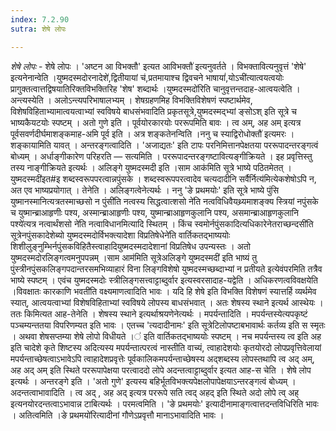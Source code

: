 ```yaml
---
index: 7.2.90
sutra: शेषे लोपः

---
```

_शेषे लोपः_ - शेषे लोपः । 'अष्टन आ विभक्तौ' इत्यत आविभक्तौ॑ इत्यनुवर्तते । विभक्तावित्यनुवृत्तं 'शेषे' इत्यनेनान्वेति ।युष्मदस्मदोरनादेशे॑,द्वितीयायां च॑,प्रतमायाश्च द्विवचने भाषायां॑,योऽची॑त्यात्वयत्वयोः प्रागुक्तत्वात्तद्विषयातिरिक्तविभक्तिरिह 'शेष' शब्दार्थः ।युष्मदस्मदो॑रिति चानुवृत्तन्तदाह-आत्वयत्वेति । अन्त्यस्येति । अलोऽन्त्यपरिभाषालभ्यम् । शेषग्रहणमिह विभक्तिविशेषणं स्पष्टार्थमेव, विशेषविहिताभ्यामात्वयत्वाभ्यां स्वविषये बाधसंभवादिति प्रकृतसूत्रे,युष्मदस्मद्भ्यां ङ्सोऽश् इति सूत्रे च भाष्यकैयटयोः स्पष्टम् । अतो गुणे इति । पूर्वयोरकारयोः पररूपमिति बावः । त्व अम्, अह अम् इत्यत्र पूर्वसवर्णदीर्घमाशङ्कमाह-अमि पूर्व इति । अत्र शङ्कतेनन्विति ।ननु च स्याद्विरोधोक्तौ॑ इत्यमरः । शङ्कायामिति यावत् । अन्तरङ्गत्वादिति । 'अजाद्यतः' इति टापः परनिमित्तानपेक्षतया पररूपादन्तरङ्गत्वं बोध्यम् । अर्धाङ्गीकारेण परिहरति — सत्यमिति । पररूपादन्तरङ्गष्टावित्यङ्गीक्रियते । इह प्रवृत्तिस्तु तस्य नाङ्गीक्रियते इत्यर्थः । अलिङ्गे युष्मदस्मदी इति ।साम आक॑मिति सूत्रे भाष्ये पठितमेतत् ।युष्मदस्मदी॑इत#इ शब्दस्वरूपपरत्वान्नपुंसके । शब्दस्वरूपपरत्वादेव चत्यदादीनि सर्वैर्नित्य॑मित्येकशेषोऽपि न, अत एव भाष्यप्रयोगात् । तेनेति । अलिङ्गत्वेनेत्यर्थः । ननु 'ङे प्रथमयोः' इति सूत्रे भाष्ये पुंसि युष्मानस्मानित्यत्रतस्माच्छसो न पुंसी॑ति नत्वस्य सिद्धत्वात्शसो ने॑ति नत्वविधिवैयथ्र्यमाशङ्क्य स्त्रियां नपुंसके च युष्मान्ब्राआहृणीः पश्य, अस्मान्ब्राआहृणीः पश्य, युष्मान्ब्राआहृणकुलानि पश्य, असमान्ब्राआहृणकुलानि पश्ये॑त्यत्र नत्वार्थंशसो ने॑ति नत्वाविधानमित्यादि स्थितम् । किंच स्वमोर्नपुंसकादित्यधिकारेनेतराच्छन्दसी॑ति सूत्रेनपुंसकादेशेब्यो युष्मदस्मदोर्विभक्त्यादेशा विप्रतिषेधेने॑ति वार्तिकतद्भाष्ययोः शिशीलुङ्नुम्भिर्नपुंसकविहितैस्त्वाहादियुष्मदस्मदादेशानां विप्रतिषेध उपन्यस्तः । अतो युष्मदस्मदोरलिङ्गत्वमनुपपन्नम् ।साम आम॑मिति सूत्रेअलिङ्गे युष्मदस्मदी॑ इति भाष्यं तु पुंस्त्रीनपुंसकलिङ्गपदान्तरसमभिव्याहारं विना लिङ्गविशेषो युष्मदस्मच्छब्दाभ्यां न प्रतीयते इत्येवंपरमिति तत्रैव भाष्ये स्पष्टम् । एवंच युष्मदस्मदोः स्त्रीलिङ्गसत्त्वाट्टाब्दुर्वार इत्यस्वरसादाह-यद्वेति । अधिकरणत्वविवक्षयेति ।विवक्षातः कारकाणि भवती॑ति वक्ष्यमाणत्वादिति भावः । यदि हि शेषे इति विभक्ति विशेषणं स्यात्तर्हि व्यर्थमेव स्यात्, आत्वयत्वाभ्यां विशेषविहिताभ्यां स्वविषये लोपस्य बाधसंभवात् । अतः शेषस्य स्थाने इत्यर्थ आस्थेयः । ततः किमित्यत आह-तेनेति । शेषस्य स्थाने इत्यर्थाश्रयणेनेत्यर्थः । मपर्यन्तादिति । मपर्यन्तस्येत्यपकृष्टं पञ्चम्यन्ततया विपरिणम्यत इति भावः । एतच्च 'त्यदादीनामः' इति सूत्रेटिलोपष्टाबभावार्थः कर्तव्य इति स स्मृतः । अथवा शेषसप्तम्या शेषे लोपो विधीयते ।॑ इति वार्तिकतद्भाष्ययोः स्पष्टम् । नच मपर्यन्तस्य त्व इति अह इति चादेशे कृते शिष्टस्य अदित्यस्य मपर्यन्तात्परत्वं नास्तीति वाच्यं, त्वाहादेशयोः कृतयोरदो लोपप्रवृत्तिवेलायां मपर्यन्ताच्छेषत्वाऽभावेऽपि त्वाहादेशप्रवृत्तेः पूर्वकालिकमपर्यन्ताच्छेषस्य अद्शब्दस्य लोपस्तथापि त्व अद् अम्, अह अद् अम् इति स्थिते पररूपापेक्षया परत्वाददो लोपे अदन्तत्वाट्टाब्दुर्वार इत्यत आह-स चेति । शेषे लोप इत्यर्थः । अन्तरङ्गे इति । 'अतो गुणे' इत्यस्य बहिर्भूतविभक्त्यपेक्षलोपापेक्षयाऽन्तरङ्गत्वं बोध्यम् । अदन्तत्वाभावादिति । त्व अद् , अह अद् इत्यत्र पररूपे सति त्वद् अहद् इति स्थिते अदो लोपे त्व् अह् इत्यनयोरदन्तत्वाऽभावान्न टाबित्यर्थः । परमत्वमिति । 'ङे प्रथमयोः' इत्यादीनामाङ्गत्वात्तदन्तविधिरिति भावः । अतित्वमिति ।ङे प्रथमयो॑रित्यादीनां गौणेऽप्रवृत्तौ मानाऽभावादिति भावः ।